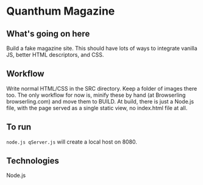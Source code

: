 # Quanthum Magazine

## What's going on here
Build a fake magazine site.  This should have lots of ways to integrate 
vanilla JS, better HTML descriptors, and CSS.  
## Workflow
Write normal HTML/CSS in the SRC directory.  Keep a folder of images 
there too. The only workflow for now is, minify these by hand 
(at Browserling browserling.com) and move them to BUILD.  At build, 
there is just a Node.js file, with the page served as a single static 
view, no index.html file at all.
## To run
`node.js qServer.js` will create a local host on 8080.
## Technologies
Node.js
